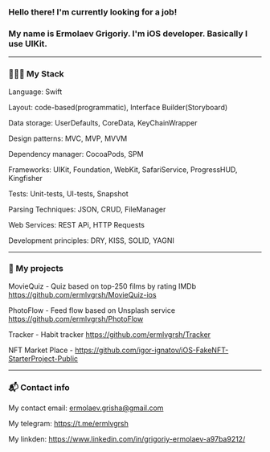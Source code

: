 ### Hello there! I'm currently looking for a job!
### My name is Ermolaev Grigoriy. I'm iOS developer. Basically I use UIKit. 
- - - 
### **🧑🏻‍💻 My Stack**
Language: Swift  

Layout: code-based(programmatic), Interface Builder(Storyboard)  

Data storage: UserDefaults, CoreData, KeyChainWrapper  

Design patterns: MVC, MVP, MVVM  

Dependency manager: CocoaPods, SPM  

Frameworks: UIKit, Foundation, WebKit, SafariService, ProgressHUD, Kingfisher  

Tests: Unit-tests, UI-tests, Snapshot  

Parsing Techniques:  JSON, CRUD, FileManager  

Web Services:  REST APi, HTTP Requests  

Development principles: DRY, KISS, SOLID, YAGNI  

- - -
### 📲 My projects

MovieQuiz  -  Quiz based on top-250 films by rating IMDb  https://github.com/ermlvgrsh/MovieQuiz-ios  

PhotoFlow - Feed flow based on Unsplash service  https://github.com/ermlvgrsh/PhotoFlow  

Tracker -  Habit tracker https://github.com/ermlvgrsh/Tracker  

NFT Market Place - https://github.com/igor-ignatov/iOS-FakeNFT-StarterProject-Public  
- - -

### 📬 Contact info 

My contact email: ermolaev.grisha@gmail.com  

My telegram: https://t.me/ermlvgrsh  

My linkden: https://www.linkedin.com/in/grigoriy-ermolaev-a97ba9212/
<!--
**ermlvgrsh/ermlvgrsh** is a ✨ _special_ ✨ repository because its `README.md` (this file) appears on your GitHub profile.

Here are some ideas to get you started:

- 🔭 I’m currently working 
- 🌱 I’m currently learning Combine and Clean Architecure.
- 👯 I’m looking to collaborate on ...
- 🤔 I’m looking for help with ...
- 💬 Ask me about ...
- 📫 How to reach me: ...
- 😄 Pronouns: ...
- ⚡ Fun fact: ...
-->
